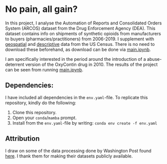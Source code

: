 # No pain, all gain?

In this project, I analyse the Automation of Reports and Consolidated Orders System (ARCOS) dataset from the Drug Enforcement Agency (DEA). This dataset contains info on shipments of synthetic opioids from manufacturers to buyers (pharmacies/practitioners) from 2006-2019. I supplement with [geospatial](https://www.census.gov/geographies/mapping-files/time-series/geo/carto-boundary-file.html) and [descriptive](https://corgis-edu.github.io/corgis/python/county_demographics/) data from the US Census. There is no need to download these beforehand, as download can be done via [main.ipynb](main.ipynb).

I am specifically interested in the period around the introduction of a abuse-deterrent version of the OxyContin drug in 2010. The results of the project can be seen from running [main.ipynb](main.ipynb).

## Dependencies:

I have included all dependencies in the `env.yaml`-file. To replicate this repository, kindly do the following:
1) Clone this repository.
2) Open your `conda`/`mamba` prompt.
3) Install from the `env.yaml`-file by writing: `conda env create -f env.yaml`

## Attribution
I draw on some of the data processing done by Washington Post found [here](https://github.com/wpinvestigative/arcos-api). I thank them for making their datasets publicly available.